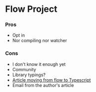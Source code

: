 # Flow Project

### Pros

- Opt in
- Nor compiling nor watcher

### Cons

- I don't know it enough yet
- Community
- Library typings?
- [Article moving from flow to Typescript](http://jan.varwig.org/2017/02/15/flow-vs-typescript.html)
- Email from the author's article
